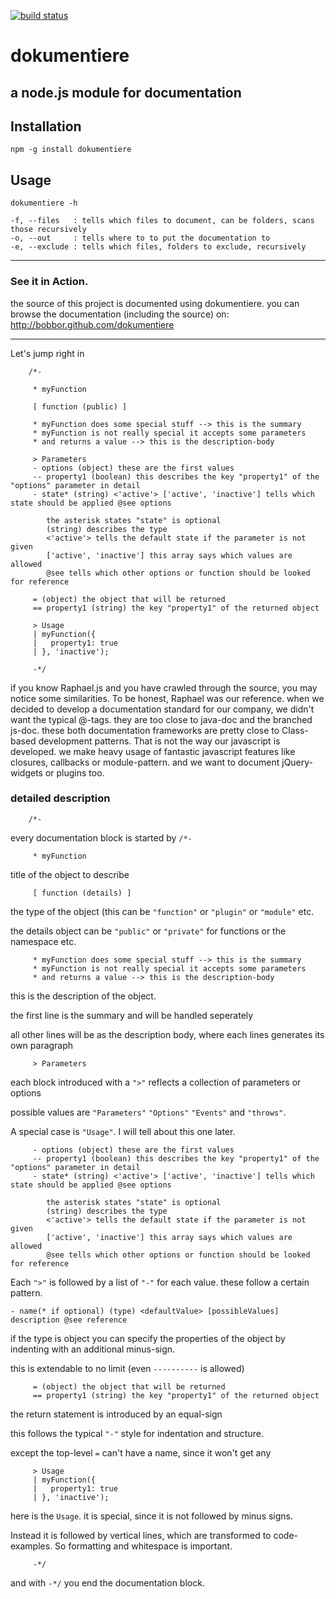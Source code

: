 [![build status](https://secure.travis-ci.org/bobbor/dokumentiere.png)](http://travis-ci.org/bobbor/dokumentiere)
# dokumentiere

## a node.js module for documentation

## Installation

	npm -g install dokumentiere
	
## Usage

	dokumentiere -h

	-f, --files   : tells which files to document, can be folders, scans those recursively
	-o, --out     : tells where to to put the documentation to
	-e, --exclude : tells which files, folders to exclude, recursively
	
---
		
### See it in Action.

the source of this project is documented using dokumentiere. 
you can browse the documentation (including the source) on:
http://bobbor.github.com/dokumentiere

---

Let's jump right in

		/*-
		
		 * myFunction
		 
		 [ function (public) ]
		 
		 * myFunction does some special stuff --> this is the summary
		 * myFunction is not really special it accepts some parameters
		 * and returns a value --> this is the description-body
		 
		 > Parameters
		 - options (object) these are the first values
		 -- property1 (boolean) this describes the key "property1" of the "options" parameter in detail
		 - state* (string) <'active'> ['active', 'inactive'] tells which state should be applied @see options
			
			the asterisk states "state" is optional
			(string) describes the type
			<'active'> tells the default state if the parameter is not given
			['active', 'inactive'] this array says which values are allowed
			@see tells which other options or function should be looked for reference
			
		 = (object) the object that will be returned
		 == property1 (string) the key "property1" of the returned object
		 
		 > Usage
		 | myFunction({
		 |   property1: true
		 | }, 'inactive');
		 
		 -*/

if you know Raphael.js and you have crawled through the source, you may notice some similarities. 
To be honest, Raphael was our reference. when we decided to develop a documentation standard for our
company, we didn't want the typical @-tags. they are too close to java-doc and the branched js-doc.
these both documentation frameworks are pretty close to Class-based development patterns. 
That is not the way our javascript is developed. we make heavy usage of fantastic javascript features
like closures, callbacks or module-pattern. and we want to document jQuery-widgets or plugins too.


### detailed description
		/*-
		
every documentation block is started by `/*-`

		 * myFunction
		
title of the object to describe

		 [ function (details) ]
		
the type of the object (this can be `"function"` or `"plugin"` or `"module"` etc.

the details object can be `"public"` or `"private"` for functions or the namespace etc.

		 * myFunction does some special stuff --> this is the summary
		 * myFunction is not really special it accepts some parameters
		 * and returns a value --> this is the description-body
		
this is the description of the object.

the first line is the summary and will be handled seperately

all other lines will be as the description body, where each lines generates its own paragraph

		 > Parameters
		
each block introduced with a `">"` reflects a collection of parameters or options

possible values are `"Parameters"` `"Options"` `"Events"` and `"throws"`. 

A special case is `"Usage"`. I will tell about this one later.

		 - options (object) these are the first values
		 -- property1 (boolean) this describes the key "property1" of the "options" parameter in detail
		 - state* (string) <'active'> ['active', 'inactive'] tells which state should be applied @see options
			
			the asterisk states "state" is optional
			(string) describes the type
			<'active'> tells the default state if the parameter is not given
			['active', 'inactive'] this array says which values are allowed
			@see tells which other options or function should be looked for reference
		
Each `">"` is followed by a list of `"-"` for each value. these follow a certain pattern.

	- name(* if optional) (type) <defaultValue> [possibleValues] description @see reference

if the type is object you can specify the properties of the object by indenting with an additional minus-sign.

this is extendable to no limit (even `----------` is allowed)

		 = (object) the object that will be returned
		 == property1 (string) the key "property1" of the returned object

the return statement is introduced by an equal-sign
 
this follows the typical `"-"` style for indentation and structure.

except the top-level `=` can't have a name, since it won't get any

		 > Usage
		 | myFunction({
		 |   property1: true
		 | }, 'inactive');

here is the `Usage`. it is special, since it is not followed by minus signs.

Instead it is followed by vertical lines, which are transformed to code-examples. So formatting and whitespace is important.

		 -*/
		 
and with `-*/` you end the documentation block.